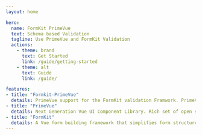 ```yaml
---
layout: home

hero:
  name: FormKit PrimeVue
  text: Schema based Validation 
  tagline: Use PrimeVue and FormKit Validation
  actions:
    - theme: brand
      text: Get Started
      link: /guide/getting-started
    - theme: alt
      text: Guide
      link: /guide/

features:
- title: "Formkit-PrimeVue"
  details: PrimeVue support for the FormKit validation Framwork. PrimeVue inputs are prepared for seamless FormKit integration.
- title: "PrimeVue"
  details: Next Generation Vue UI Component Library. Rich set of open source native components for Vue.
- title: "FormKit"
  details: A Vue form building framework that simplifies form structure, generation, validation, theming, submission, error handling, and more.
---
```


